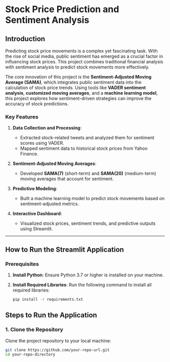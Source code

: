 # Stock Price Prediction and Sentiment Analysis

## **Introduction**
Predicting stock price movements is a complex yet fascinating task. With the rise of social media, public sentiment has emerged as a crucial factor in influencing stock prices. This project combines traditional financial analysis with sentiment analysis to predict stock movements more effectively.

The core innovation of this project is the **Sentiment-Adjusted Moving Average (SAMA)**, which integrates public sentiment data into the calculation of stock price trends. Using tools like **VADER sentiment analysis**, **customized moving averages**, and a **machine learning model**, this project explores how sentiment-driven strategies can improve the accuracy of stock predictions.

### **Key Features**
1. **Data Collection and Processing**:
   - Extracted stock-related tweets and analyzed them for sentiment scores using VADER.
   - Mapped sentiment data to historical stock prices from Yahoo Finance.

2. **Sentiment-Adjusted Moving Averages**:
   - Developed **SAMA(7)** (short-term) and **SAMA(20)** (medium-term) moving averages that account for sentiment.

3. **Predictive Modeling**:
   - Built a machine learning model to predict stock movements based on sentiment-adjusted metrics.

4. **Interactive Dashboard**:
   - Visualized stock prices, sentiment trends, and predictive outputs using Streamlit.

---

## **How to Run the Streamlit Application**

### **Prerequisites**
1. **Install Python**:
   Ensure Python 3.7 or higher is installed on your machine.

2. **Install Required Libraries**:
   Run the following command to install all required libraries:
   ```bash
   pip install -r requirements.txt

## **Steps to Run the Application**

### **1. Clone the Repository**
   Clone the project repository to your local machine:
   ```bash
   git clone https://github.com/your-repo-url.git
   cd your-repo-directory
